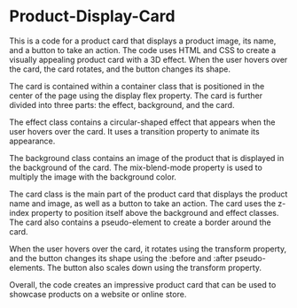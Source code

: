 # Product-Display-Card
This is a code for a product card that displays a product image, its name, and a button to take an action. The code uses HTML and CSS to create a visually appealing product card with a 3D effect. When the user hovers over the card, the card rotates, and the button changes its shape.

The card is contained within a container class that is positioned in the center of the page using the display flex property. The card is further divided into three parts: the effect, background, and the card.

The effect class contains a circular-shaped effect that appears when the user hovers over the card. It uses a transition property to animate its appearance.

The background class contains an image of the product that is displayed in the background of the card. The mix-blend-mode property is used to multiply the image with the background color.

The card class is the main part of the product card that displays the product name and image, as well as a button to take an action. The card uses the z-index property to position itself above the background and effect classes. The card also contains a pseudo-element to create a border around the card.

When the user hovers over the card, it rotates using the transform property, and the button changes its shape using the :before and :after pseudo-elements. The button also scales down using the transform property.

Overall, the code creates an impressive product card that can be used to showcase products on a website or online store.
